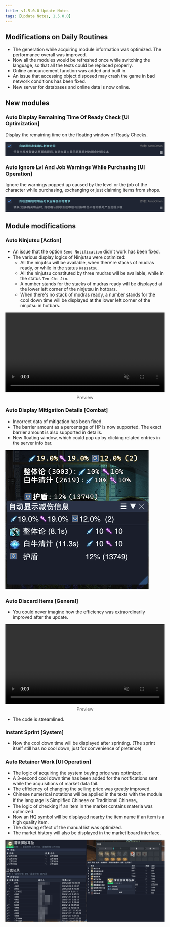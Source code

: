 ```yaml
---
title: v1.5.0.0 Update Notes
tags: [Update Notes, 1.5.0.0]
---
```


## Modifications on Daily Routines

- The generation while acquiring module information was optimized. The performance overall was improved.
- Now all the modules would be refreshed once while switching the language, so that all the texts could be replaced properly.
- Online announcement function was added and built in.
- An issue that accessing object disposed may crash the game in bad network conditions has been fixed.
- New server for databases and online data is now online.

## New modules

### Auto Display Remaining Time Of Ready Check [UI Optimization]

Display the remaining time on the floating window of Ready Checks.

![AutoDisplayDutyReadyLeftTime](/assets/Changelog/1.5.0.0/AutoDisplayDutyReadyLeftTime.png)

### Auto Ignore Lvl And Job Warnings While Purchasing [UI Operation]

Ignore the warnings popped up caused by the level or the job of the character while purchasing, exchanging or just claiming items from shops.

![AutoClaimItemIgnoringMismatchJobAndLevel](/assets/Changelog/1.5.0.0/AutoClaimItemIgnoringMismatchJobAndLevel.png)

## Module modifications

### Auto Ninjutsu [Action]

- An issue that the option `Send Notification` didn't work has been fixed.
- The various display logics of Ninjutsu were optimized:
    - All the ninjutsu will be available, when there're stacks of mudras ready, or while in the status `Kassatsu`.
    - All the ninjutsu constituted by three mudras will be available, while in the status `Ten Chi Jin`.
    - A number stands for the stacks of mudras ready will be displayed at the lower left corner of the ninjutsu in hotbars.
    - When there's no stack of mudras ready, a number stands for the cool down time will be displayed at the lower left corner of the ninjutsu in hotbars.

<video autoplay loop muted playsinline style="width: 100%; max-width: 600px; display: block; margin: auto;">
    <source src="/assets/Changelog/1.5.0.0/AutoTenChiJin-HotbarPreview.mp4" type="video/mp4">
</video>
<p style="text-align: center; color: #666; margin-top: 0.5rem;">Preview</p>

### Auto Display Mitigation Details [Combat]

- Incorrect data of mitigation has been fixed.
- The barrier amount as a percentage of HP is now supported. The exact barrier amount is also supported in details.
- New floating window, which could pop up by clicking related entries in the server info bar.

![AutoDisplayMitigationInfo-Overlay](/assets/Changelog/1.5.0.0/AutoDisplayMitigationInfo-Overlay.png)

### Auto Discard Items [General]

- You could never imagine how the efficiency was extraordinarily improved after the update.

<video autoplay loop muted playsinline style="width: 100%; max-width: 600px; display: block; margin: auto;">
    <source src="/assets/Changelog/1.5.0.0/AutoDiscard-Preview.mp4" type="video/mp4">
</video>
<p style="text-align: center; color: #666; margin-top: 0.5rem;">Preview</p>

- The code is streamlined.

### Instant Sprint [System]

- Now the cool down time will be displayed after sprinting. (The sprint itself still has no cool down, just for convenience of pretence)

### Auto Retainer Work [UI Operation]

- The logic of acquiring the system buying price was optimized.
- A 3-second cool down time has been added for the notifications sent while the acquisitions of market data fail.
- The efficiency of changing the selling price was greatly improved.
- Chinese numerical notations will be applied in the texts with the module if the language is Simplified Chinese or Traditional Chinese。
- The logic of checking if an item in the market contains materia was optimized.
- Now an HQ symbol will be displayed nearby the item name if an item is a high quality item.
- The drawing effect of the manual list was optimized.
- The market history will also be displayed in the market board interface.

![AutoRetainerWork-PriceAdjust-UI](/assets/Changelog/1.5.0.0/AutoRetainerWork-PriceAdjust-UI.png)